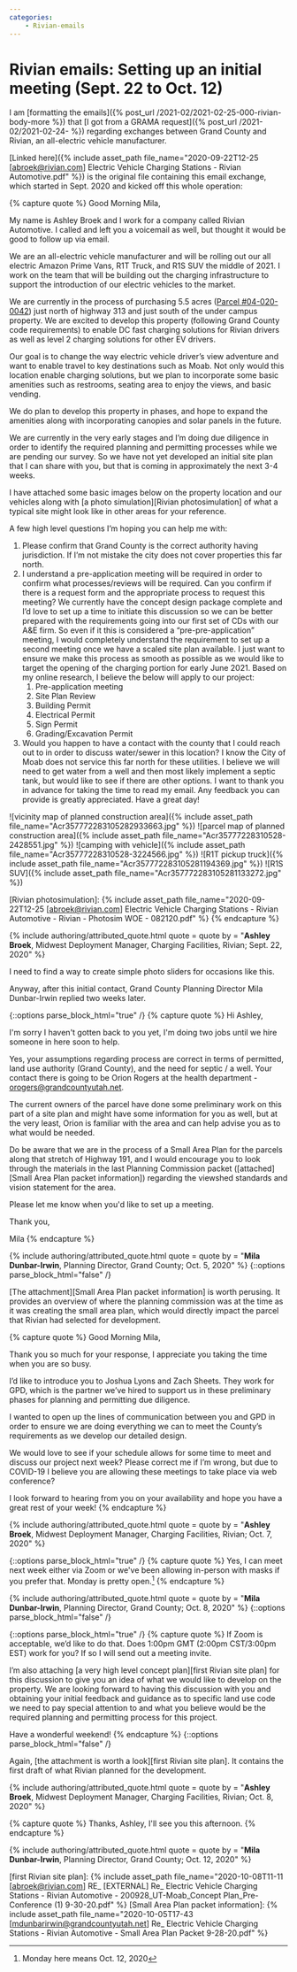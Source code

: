 ```yaml
---
categories:
    - Rivian-emails
---
```


# Rivian emails: Setting up an initial meeting (Sept. 22 to Oct. 12)

I am [formatting the emails]({% post_url /2021-02/2021-02-25-000-rivian-body-more %}) that [I got from a GRAMA request]({% post_url /2021-02/2021-02-24- %}) regarding exchanges between Grand County and Rivian, an all-electric vehicle manufacturer.

[Linked here]({% include asset_path file_name="2020-09-22T12-25 [abroek@rivian.com] Electric Vehicle Charging Stations - Rivian Automotive.pdf" %}) is the original file containing this email exchange, which started in Sept. 2020 and kicked off this whole operation:

{% capture quote %}
Good Morning Mila,

My name is Ashley Broek and I work for a company called Rivian Automotive. I called and left you a voicemail as well, but thought it would be good to follow up via email.

We are an all-electric vehicle manufacturer and will be rolling out our all electric Amazon Prime Vans, R1T Truck, and R1S SUV the middle of 2021. I work on the team that will be building out the charging infrastructure to support the introduction of our electric vehicles to the market.

We are currently in the process of purchasing 5.5 acres ([Parcel #04-020-0042](http://tax.grandcountyutah.net/grandcountyutah/list-detail.php?m=x2137454c4z284&url=http%3A%2F%2Ftax.grandcountyutah.net%2Fgrandcountyutah%2Flist-page.php)) just north of highway 313 and just south of the under campus property. We are excited to develop this property (following Grand County code requirements) to enable DC fast charging solutions for Rivian drivers as well as level 2 charging solutions for other EV drivers.

Our goal is to change the way electric vehicle driver’s view adventure and want to enable travel to key destinations such as Moab. Not only would this location enable charging solutions, but we plan to incorporate some basic amenities such as restrooms, seating area to enjoy the views, and basic vending.

We do plan to develop this property in phases, and hope to expand the amenities along with incorporating canopies and solar panels in the future.

We are currently in the very early stages and I’m doing due diligence in order to identify the required planning and permitting processes while we are pending our survey. So we have not yet developed an initial site plan that I can share with you, but that is coming in approximately the next 3-4 weeks.

I have attached some basic images below on the property location and our vehicles along with [a photo simulation][Rivian photosimulation] of what a typical site might look like in other areas for your reference.

A few high level questions I’m hoping you can help me with:

1. Please confirm that Grand County is the correct authority having jurisdiction. If I’m not mistake the city does not cover properties this far north.
2. I understand a pre-application meeting will be required in order to confirm what processes/reviews will be required. Can you confirm if there is a request form and the appropriate process to request this meeting? We currently have the concept design package complete and I’d love to set up a time to initiate this discussion so we can be better prepared with the requirements going into our first set of CDs with our A&E firm. So even if it this is considered a “pre-pre-application” meeting, I would completely understand the requirement to set up a second meeting once we have a scaled site plan available. I just want to ensure we make this process as smooth as possible as we would like to target the opening of the charging portion for early June 2021. Based on my online research, I believe the below will apply to our project:
    1. Pre-application meeting
    1. Site Plan Review
    1. Building Permit
    1. Electrical Permit
    1. Sign Permit
    1. Grading/Excavation Permit
3. Would you happen to have a contact with the county that I could reach out to in order to discuss water/sewer in this location? I know the City of Moab does not service this far north for these utilities. I believe we will need to get water from a well and then most likely implement a septic tank, but would like to see if there are other options. I want to thank you in advance for taking the time to read my email. Any feedback you can provide is greatly appreciated. Have a great day!

![vicinity map of planned construction area]({% include asset_path file_name="Acr357772283105282933663.jpg" %})
![parcel map of planned construction area]({% include asset_path file_name="Acr35777228310528-2428551.jpg" %})
![camping with vehicle]({% include asset_path file_name="Acr35777228310528-3224566.jpg" %})
![R1T pickup truck]({% include asset_path file_name="Acr357772283105281194369.jpg" %})
![R1S SUV]({% include asset_path file_name="Acr357772283105281133272.jpg" %})

[Rivian photosimulation]: {% include asset_path file_name="2020-09-22T12-25 [abroek@rivian.com] Electric Vehicle Charging Stations - Rivian Automotive - Rivian - Photosim WOE - 082120.pdf" %}
{% endcapture %}

{% include authoring/attributed_quote.html
    quote = quote
    by = "**Ashley Broek**, Midwest Deployment Manager, Charging Facilities, Rivian; Sept. 22, 2020"
%}

I need to find a way to create simple photo sliders for occasions like this.

Anyway, after this initial contact, Grand County Planning Director Mila Dunbar-Irwin replied two weeks later.

{::options parse_block_html="true" /}
{% capture quote %}
Hi Ashley,

I'm sorry I haven't gotten back to you yet, I'm doing two jobs until we hire someone in here soon to help.

Yes, your assumptions regarding process are correct in terms of permitted, land use authority (Grand County), and the need for septic / a well. Your contact there is going to be Orion Rogers at the health department - orogers@grandcountyutah.net.

The current owners of the parcel have done some preliminary work on this part of a site plan and might have some information for you as well, but at the very least, Orion is familiar with the area and can help advise you as to what would be needed.

Do be aware that we are in the process of a Small Area Plan for the parcels along that stretch of Highway 191, and I would encourage you to look through the materials in the last Planning Commission packet ([attached][Small Area Plan packet information]) regarding the viewshed standards and vision statement for the area.

Please let me know when you'd like to set up a meeting.

Thank you,

Mila
{% endcapture %}

{% include authoring/attributed_quote.html
    quote = quote
    by = "**Mila Dunbar-Irwin**, Planning Director, Grand County; Oct. 5, 2020"
%}
{::options parse_block_html="false" /}

[The attachment][Small Area Plan packet information] is worth perusing. It provides an overview of where the planning commission was at the time as it was creating the small area plan, which would directly impact the parcel that Rivian had selected for development.

{% capture quote %}
Good Morning Mila,

Thank you so much for your response, I appreciate you taking the time when you are so busy.

I’d like to introduce you to Joshua Lyons and Zach Sheets. They work for GPD, which is the partner we’ve hired to support us in these preliminary phases for planning and permitting due diligence.

I wanted to open up the lines of communication between you and GPD in order to ensure we are doing everything we can to meet the County’s requirements as we develop our detailed design.

We would love to see if your schedule allows for some time to meet and discuss our project next week? Please correct me if I’m wrong, but due to COVID-19 I believe you are allowing these meetings to take place via web conference?

I look forward to hearing from you on your availability and hope you have a great rest of your week!
{% endcapture %}

{% include authoring/attributed_quote.html
    quote = quote
    by = "**Ashley Broek**, Midwest Deployment Manager, Charging Facilities, Rivian; Oct. 7, 2020"
%}


{::options parse_block_html="true" /}
{% capture quote %}
Yes, I can meet next week either via Zoom or we've been allowing in-person with masks if you prefer that. Monday is pretty open.[^what-monday]
{% endcapture %}

{% include authoring/attributed_quote.html
    quote = quote
    by = "**Mila Dunbar-Irwin**, Planning Director, Grand County; Oct. 8, 2020"
%}
{::options parse_block_html="false" /}

{::options parse_block_html="true" /}
{% capture quote %}
If Zoom is acceptable, we’d like to do that. Does 1:00pm GMT (2:00pm CST/3:00pm EST) work for you? If so I will send out a meeting invite.

I’m also attaching [a very high level concept plan][first Rivian site plan] for this discussion to give you an idea of what we would like to develop on the property. We are looking forward to having this discussion with you and obtaining your initial feedback and guidance as to specific land use code we need to pay special attention to and what you believe would be the required planning and permitting process for this project.

Have a wonderful weekend!
{% endcapture %}
{::options parse_block_html="false" /}

Again, [the attachment is worth a look][first Rivian site plan]. It contains the first draft of what Rivian planned for the development.

{% include authoring/attributed_quote.html
    quote = quote
    by = "**Ashley Broek**, Midwest Deployment Manager, Charging Facilities, Rivian; Oct. 8, 2020"
%}

{% capture quote %}
Thanks, Ashley, I'll see you this afternoon.
{% endcapture %}

{% include authoring/attributed_quote.html
    quote = quote
    by = "**Mila Dunbar-Irwin**, Planning Director, Grand County; Oct. 12, 2020"
%}



[first Rivian site plan]: {% include asset_path file_name="2020-10-08T11-11 [abroek@rivian.com] RE_ [EXTERNAL] Re_ Electric Vehicle Charging Stations - Rivian Automotive - 200928_UT-Moab_Concept Plan_Pre-Conference (1) 9-30-20.pdf" %}
[Small Area Plan packet information]: {% include asset_path file_name="2020-10-05T17-43 [mdunbarirwin@grandcountyutah.net] Re_ Electric Vehicle Charging Stations - Rivian Automotive - Small Area Plan Packet 9-28-20.pdf" %}

[^what-monday]: Monday here means Oct. 12, 2020
